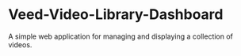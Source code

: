 # Veed-Video-Library-Dashboard
A simple web application for managing and displaying a collection of videos.
